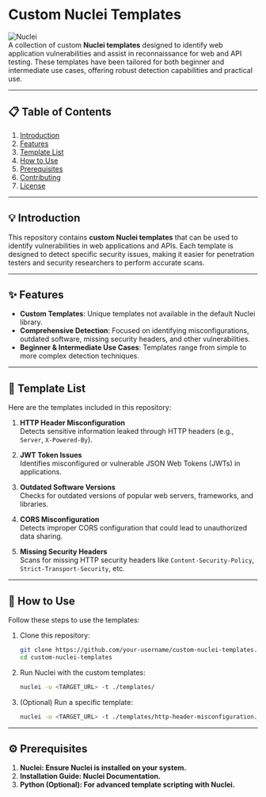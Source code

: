 # **Custom Nuclei Templates**

![Nuclei](https://img.shields.io/badge/Nuclei-Templates-blue)  
A collection of custom **Nuclei templates** designed to identify web application vulnerabilities and assist in reconnaissance for web and API testing. These templates have been tailored for both beginner and intermediate use cases, offering robust detection capabilities and practical use.

---

## **📋 Table of Contents**
1. [Introduction](#introduction)
2. [Features](#features)
3. [Template List](#template-list)
4. [How to Use](#how-to-use)
5. [Prerequisites](#prerequisites)
6. [Contributing](#contributing)
7. [License](#license)

---

## **💡 Introduction**
This repository contains **custom Nuclei templates** that can be used to identify vulnerabilities in web applications and APIs. Each template is designed to detect specific security issues, making it easier for penetration testers and security researchers to perform accurate scans.

---

## **✨ Features**
- **Custom Templates**: Unique templates not available in the default Nuclei library.
- **Comprehensive Detection**: Focused on identifying misconfigurations, outdated software, missing security headers, and other vulnerabilities.
- **Beginner & Intermediate Use Cases**: Templates range from simple to more complex detection techniques.

---

## **📂 Template List**
Here are the templates included in this repository:

1. **HTTP Header Misconfiguration**  
   Detects sensitive information leaked through HTTP headers (e.g., `Server`, `X-Powered-By`).

2. **JWT Token Issues**  
   Identifies misconfigured or vulnerable JSON Web Tokens (JWTs) in applications.

3. **Outdated Software Versions**  
   Checks for outdated versions of popular web servers, frameworks, and libraries.

4. **CORS Misconfiguration**  
   Detects improper CORS configuration that could lead to unauthorized data sharing.

5. **Missing Security Headers**  
   Scans for missing HTTP security headers like `Content-Security-Policy`, `Strict-Transport-Security`, etc.

---

## **🚀 How to Use**
Follow these steps to use the templates:

1. Clone this repository:
   ```bash
   git clone https://github.com/your-username/custom-nuclei-templates.git
   cd custom-nuclei-templates
   ```
2. Run Nuclei with the custom templates:
   ```bash
   nuclei -u <TARGET_URL> -t ./templates/
   ```
3. (Optional) Run a specific template:
   ```bash
   nuclei -u <TARGET_URL> -t ./templates/http-header-misconfiguration.yaml
   ```
   
---

## **⚙️ Prerequisites**
1. **Nuclei: Ensure Nuclei is installed on your system.**
2. **Installation Guide: Nuclei Documentation.**
3. **Python (Optional): For advanced template scripting with Nuclei.**
